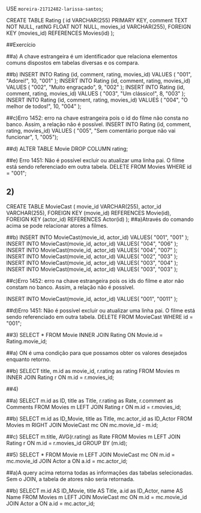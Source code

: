 USE `moreira-21712482-larissa-santos`;

CREATE TABLE Rating ( 
    id VARCHAR(255) PRIMARY KEY, 
    comment TEXT NOT NULL, 
    ratING FLOAT NOT NULL, 
    movies_id VARCHAR(255), 
    FOREIGN KEY (movies_id) REFERENCES Movies(id) 
);

##Exercício 

##a) A chave estrangeira é um identificador que relaciona elementos comuns dispostos em tabelas diversas e os compara.

##b)
INSERT INTO Rating (id, comment, rating, movies_id) VALUES ( "001", "Adorei!", 10, "001" );
INSERT INTO Rating (id, comment, rating, movies_id) VALUES ( "002", "Muito engraçado", 9, "002" );
INSERT INTO Rating (id, comment, rating, movies_id) VALUES ( "003", "Um clássico!", 8, "003" );
INSERT INTO Rating (id, comment, rating, movies_id) VALUES ( "004", "O melhor de todos!", 10, "004" );

##c)Erro 1452: erro na chave estrangeira pois o id do filme não consta no banco. Assim, a relação não é possível.
INSERT INTO Rating (id, comment, rating, movies_id) VALUES ( "005", "Sem comentário porque não vai funcionar", 1, "005");

##d)
ALTER TABLE Movie DROP COLUMN rating;

##e) Erro 1451: Não é possível excluir ou atualizar uma linha pai. O filme está sendo referenciado em outra tabela.
DELETE FROM Movies WHERE id = "001";

## 2)

CREATE TABLE MovieCast (
		movie_id VARCHAR(255),
		actor_id VARCHAR(255),
    FOREIGN KEY (movie_id) REFERENCES Movie(id),
    FOREIGN KEY (actor_id) REFERENCES Actor(id)
);
##a)Através do comando acima se pode relacionar atores a filmes.

##b)
INSERT INTO MovieCast(movie_id, actor_id)
VALUES(
	"001",
	"001"
);
INSERT INTO MovieCast(movie_id, actor_id)
VALUES(
	"004",
	"006"
);
INSERT INTO MovieCast(movie_id, actor_id)
VALUES(
	"004",
	"007"
);
INSERT INTO MovieCast(movie_id, actor_id)
VALUES(
	"002",
	"003"
);
INSERT INTO MovieCast(movie_id, actor_id)
VALUES(
	"003",
	"004"
);
INSERT INTO MovieCast(movie_id, actor_id)
VALUES(
	"003",
	"003"
);

##c)Erro 1452: erro na chave estrangeira pois os ids do filme e ator não constam no banco. Assim, a relação não é possível.

INSERT INTO MovieCast(movie_id, actor_id)
VALUES(
	"001",
	"0011"
);

##d)Erro 1451: Não é possível excluir ou atualizar uma linha pai. O filme está sendo referenciado em outra tabela.
DELETE FROM MovieCast WHERE id = "001";

 ##3)
SELECT * FROM Movie 
INNER JOIN Rating ON Movie.id = Rating.movie_id;

##a) ON é uma condição para que possamos obter os valores desejados enquanto retorno.

##b)
SELECT title, m.id as movie_id, r.rating as rating FROM Movies m
INNER JOIN Rating r ON m.id = r.movies_id;

 ##4)

##a)
SELECT m.id as ID, title as Title, r.rating as Rate, r.comment as Comments
FROM Movies m
LEFT JOIN Rating r ON m.id = r.movies_id;

##b)
SELECT m.id as ID_Movie, title as Title, mc.actor_id as ID_Actor
FROM Movies m
RIGHT JOIN MovieCast mc ON mc.movie_id - m.id;

##c)
SELECT m.title, AVG(r.rating) as Rate FROM Movies m
LEFT JOIN Rating r ON m.id = r.movies_id
GROUP BY (m.id);

##5)
SELECT * FROM Movie m
LEFT JOIN MovieCast mc ON m.id = mc.movie_id
JOIN Actor a ON a.id = mc.actor_id;

##a)A query acima retorna todas as informações das tabelas selecionadas. Sem o JOIN, a tabela de atores não seria retornada.

##b)
SELECT m.id AS ID_Movie, title AS Title, a.id as ID_Actor, name AS Name FROM Movies m
LEFT JOIN MovieCast mc ON m.id = mc.movie_id
JOIN Actor a ON a.id = mc.actor_id;

